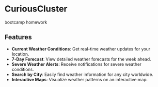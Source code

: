 # CuriousCluster
bootcamp homework


## Features

- **Current Weather Conditions**: Get real-time weather updates for your location.
- **7-Day Forecast**: View detailed weather forecasts for the week ahead.
- **Severe Weather Alerts**: Receive notifications for severe weather conditions.
- **Search by City**: Easily find weather information for any city worldwide.
- **Interactive Maps**: Visualize weather patterns on an interactive map.


